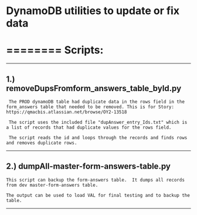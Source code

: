 
# DynamoDB utilities to update or fix data

========
Scripts:
========

---------------------------------------------
1.) removeDupsFromform_answers_table_byId.py
---------------------------------------------

     The PROD dynamoDB table had duplicate data in the rows field in the form_answers table that needed to be removed. This is for Story: https://qmacbis.atlassian.net/browse/OY2-13518

     The script uses the included file "dupAnswer_entry_Ids.txt" which is a list of records that had duplicate values for the rows field.

     The script reads the id and loops through the records and finds rows and removes duplicate rows.

---------------------------------------------
2.) dumpAll-master-form-answers-table.py
---------------------------------------------

    This script can backup the form-answers table.  It dumps all records from dev master-form-answers table.

    The output can be used to load VAL for final testing and to backup the table.


--------------------
